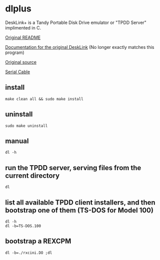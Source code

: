 # dlplus
DeskLink+ is a Tandy Portable Disk Drive emulator or "TPDD Server" implimented in C.

[Original README](README.txt)

[Documentation for the original DeskLink](dl.do) (No longer exactly matches this program)

[Original source](http://bitchin100.com/files/linux/dlplus.zip)

[Serial Cable](http://tandy.wiki/Model_T_Serial_Cable)

## install
```
make clean all && sudo make install
```

## uninstall
```
sudo make uninstall
```

## manual
```
dl -h
```

## run the TPDD server, serving files from the current directory
```
dl
```

## list all available TPDD client installers, and then bootstrap one of them (TS-DOS for Model 100)
```
dl -h
dl -b=TS-DOS.100
```

## bootstrap a REXCPM
```
dl -b=./rxcini.DO ;dl
```


